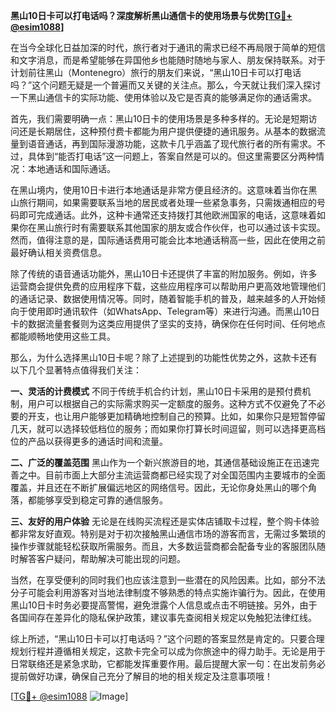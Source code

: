 **黑山10日卡可以打电话吗？深度解析黑山通信卡的使用场景与优势[[TG💪+ @esim1088](https://t.me/s/esim1088)]**

在当今全球化日益加深的时代，旅行者对于通讯的需求已经不再局限于简单的短信和文字消息，而是希望能够在异国他乡也能随时随地与家人、朋友保持联系。对于计划前往黑山（Montenegro）旅行的朋友们来说，“黑山10日卡可以打电话吗？”这个问题无疑是一个普遍而又关键的关注点。那么，今天就让我们深入探讨一下黑山通信卡的实际功能、使用体验以及它是否真的能够满足你的通话需求。

首先，我们需要明确一点：黑山10日卡的使用场景是多种多样的。无论是短期访问还是长期居住，这种预付费卡都能为用户提供便捷的通讯服务。从基本的数据流量到语音通话，再到国际漫游功能，这款卡几乎涵盖了现代旅行者的所有需求。不过，具体到“能否打电话”这一问题上，答案自然是可以的。但这里需要区分两种情况：本地通话和国际通话。

在黑山境内，使用10日卡进行本地通话是非常方便且经济的。这意味着当你在黑山旅行期间，如果需要联系当地的居民或者处理一些紧急事务，只需拨通相应的号码即可完成通话。此外，这种卡通常还支持拨打其他欧洲国家的电话，这意味着如果你在黑山旅行时有需要联系其他国家的朋友或合作伙伴，也可以通过该卡实现。然而，值得注意的是，国际通话费用可能会比本地通话稍高一些，因此在使用之前最好确认相关资费信息。

除了传统的语音通话功能外，黑山10日卡还提供了丰富的附加服务。例如，许多运营商会提供免费的应用程序下载，这些应用程序可以帮助用户更高效地管理他们的通话记录、数据使用情况等。同时，随着智能手机的普及，越来越多的人开始倾向于使用即时通讯软件（如WhatsApp、Telegram等）来进行沟通。而黑山10日卡的数据流量套餐则为这类应用提供了坚实的支持，确保你在任何时间、任何地点都能顺畅地使用这些工具。

那么，为什么选择黑山10日卡呢？除了上述提到的功能性优势之外，这款卡还有以下几个显著特点值得我们关注：

**一、灵活的计费模式**
不同于传统手机合约计划，黑山10日卡采用的是预付费机制，用户可以根据自己的实际需求购买一定额度的服务。这种方式不仅避免了不必要的开支，也让用户能够更加精确地控制自己的预算。比如，如果你只是短暂停留几天，就可以选择较低档位的服务；而如果你打算长时间逗留，则可以选择更高档位的产品以获得更多的通话时间和流量。

**二、广泛的覆盖范围**
黑山作为一个新兴旅游目的地，其通信基础设施正在迅速完善之中。目前市面上大部分主流运营商都已经实现了对全国范围内主要城市的全面覆盖，并且还在不断扩展偏远地区的网络信号。因此，无论你身处黑山的哪个角落，都能够享受到稳定可靠的通信服务。

**三、友好的用户体验**
无论是在线购买流程还是实体店铺取卡过程，整个购卡体验都非常友好直观。特别是对于初次接触黑山通信市场的游客而言，无需过多繁琐的操作步骤就能轻松获取所需服务。而且，大多数运营商都会配备专业的客服团队随时解答客户疑问，帮助解决可能出现的问题。

当然，在享受便利的同时我们也应该注意到一些潜在的风险因素。比如，部分不法分子可能会利用游客对当地法律制度不够熟悉的特点实施诈骗行为。因此，在使用黑山10日卡时务必要提高警惕，避免泄露个人信息或点击不明链接。另外，由于各国间存在差异化的隐私保护政策，建议事先查阅相关规定以免触犯法律红线。

综上所述，“黑山10日卡可以打电话吗？”这个问题的答案显然是肯定的。只要合理规划行程并遵循相关规定，这款卡完全可以成为你旅途中的得力助手。无论是用于日常联络还是紧急求助，它都能发挥重要作用。最后提醒大家一句：在出发前务必提前做好功课，确保自己充分了解目的地的相关规定及注意事项哦！

[[TG💪+ @esim1088](https://t.me/s/esim1088) ![Image](https://i.postimg.cc/4NQfJmqS/Snipaste-2025-05-13-00-14-12.png)]